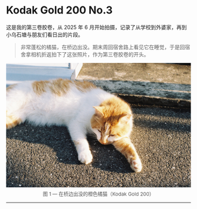 # Kodak Gold 200 No.3


这是我的第三卷胶卷，从 2025 年 6 月开始拍摄，记录了从学校到外婆家，再到小乌石塘与朋友们看日出的片段。

> 非常蓬松的橘猫，在桥边出没。期末周回宿舍路上看见它在睡觉，于是回宿舍拿相机折返拍下了这张照片，作为第三卷胶卷的开头。

<figure style="max-width:800px;margin:0 auto;text-align:center;">
	<img src="./cat.jpg" alt="在桥边出没的橘猫" style="max-width:100%;height:auto;display:block;margin:0 auto;" />
	<figcaption style="font-size:0.95em;color:#555;margin-top:0.5rem;">图 1 — 在桥边出没的橙色橘猫（Kodak Gold 200）</figcaption>
</figure>

---

